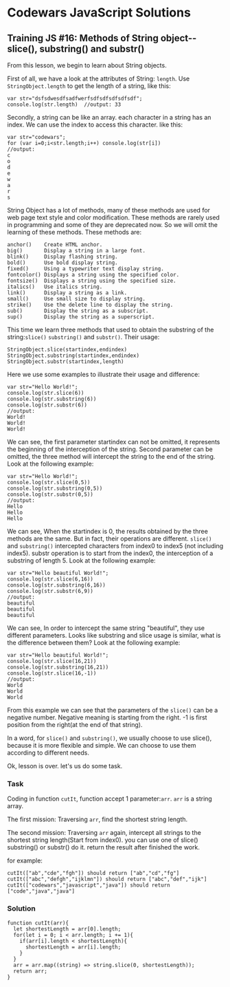 # Codewars JavaScript Solutions

## Training JS #16: Methods of String object--slice(), substring() and substr()

From this lesson, we begin to learn about String objects.

First of all, we have a look at the attributes of String: `length`. Use `StringObject.length` to get the length of a string, like this:

```
var str="dsfsdwesdfsadfwerfsdfsdfsdfsdfsdf";
console.log(str.length)  //output: 33
```

Secondly, a string can be like an array. each character in a string has an index. We can use the index to access this character. like this:

```
var str="codewars";
for (var i=0;i<str.length;i++) console.log(str[i])
//output:
c
o
d
e
w
a
r
s
```

String Object has a lot of methods, many of these methods are used for web page text style and color modification. These methods are rarely used in programming and some of they are deprecated now. So we will omit the learning of these methods. These methods are:

```
anchor()    Create HTML anchor.
big()       Display a string in a large font.
blink()     Display flashing string.
bold()      Use bold display string.
fixed()     Using a typewriter text display string.
fontcolor() Displays a string using the specified color.
fontsize()  Displays a string using the specified size.
italics()   Use italics string.
link()      Display a string as a link.
small()     Use small size to display string.
strike()    Use the delete line to display the string.
sub()       Display the string as a subscript.
sup()       Display the string as a superscript.
```

This time we learn three methods that used to obtain the substring of the string:`slice()` `substring()` and `substr()`. Their usage:

```
StringObject.slice(startindex,endindex)
StringObject.substring(startindex,endindex)
StringObject.substr(startindex,length)
```

Here we use some examples to illustrate their usage and difference:

```
var str="Hello World!";
console.log(str.slice(6))
console.log(str.substring(6))
console.log(str.substr(6))
//output:
World!
World!
World!
```

We can see, the first parameter startindex can not be omitted, it represents the beginning of the interception of the string. Second parameter can be omitted, the three method will intercept the string to the end of the string. Look at the following example:

```
var str="Hello World!";
console.log(str.slice(0,5))
console.log(str.substring(0,5))
console.log(str.substr(0,5))
//output:
Hello
Hello
Hello
```

We can see, When the startindex is 0, the results obtained by the three methods are the same. But in fact, their operations are different. `slice()` and `substring()` intercepted characters from index0 to index5 (not including index5). substr operation is to start from the index0, the interception of a substring of length 5. Look at the following example:

```
var str="Hello beautiful World!";
console.log(str.slice(6,16))
console.log(str.substring(6,16))
console.log(str.substr(6,9))
//output:
beautiful
beautiful
beautiful
```

We can see, In order to intercept the same string "beautiful", they use different parameters. Looks like substring and slice usage is similar, what is the difference between them? Look at the following example:

```
var str="Hello beautiful World!";
console.log(str.slice(16,21))
console.log(str.substring(16,21))
console.log(str.slice(16,-1))
//output:
World
World
World
```

From this example we can see that the parameters of the `slice()` can be a negative number. Negative meaning is starting from the right. -1 is first position from the right(at the end of that string).

In a word, for `slice()` and `substring()`, we usually choose to use slice(), because it is more flexible and simple. We can choose to use them according to different needs.

Ok, lesson is over. let's us do some task.

### Task

Coding in function `cutIt`, function accept 1 parameter:`arr`. `arr` is a string array.

The first mission: Traversing `arr`, find the shortest string length.

The second mission: Traversing `arr` again, intercept all strings to the shortest string length(Start from index0). you can use one of slice() substring() or substr() do it. return the result after finished the work.

for example:

```
cutIt(["ab","cde","fgh"]) should return ["ab","cd","fg"]
cutIt(["abc","defgh","ijklmn"]) should return ["abc","def","ijk"]
cutIt(["codewars","javascript","java"]) should return ["code","java","java"]
```

### Solution

```
function cutIt(arr){
  let shortestLength = arr[0].length;
  for(let i = 0; i < arr.length; i += 1){
    if(arr[i].length < shortestLength){
      shortestLength = arr[i].length;
    }
  }
  arr = arr.map((string) => string.slice(0, shortestLength));
  return arr;
}
```
